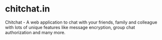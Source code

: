 # chitchat.in
Chitchat - A web application to chat with your friends, family and colleague with lots of unique features like message encryption, group chat authorization and many more. 

